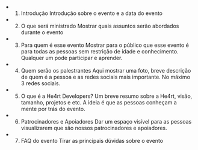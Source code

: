 - 1. Introdução
Introdução sobre o evento e a data do evento

- 2. O que será ministrado
Mostrar quais assuntos serão abordados durante o evento

- 3. Para quem é esse evento
Mostrar para o público que esse evento é para todas as pessoas sem restrição de idade e conhecimento. Qualquer um pode participar e aprender.

- 4. Quem serão os palestrantes
Aqui mostrar uma foto, breve descrição de quem é a pessoa e as redes sociais mais importante. No máximo 3 redes sociais. 

- 5. O que é a He4rt Developers?
Um breve resumo sobre a He4rt, visão, tamanho, projetos e etc. A ideia é que as pessoas conheçam a mente por trás do evento.

- 6. Patrocinadores e Apoiadores
Dar um espaço visível para as pessoas visualizarem que são nossos patrocinadores e apoiadores.

- 7. FAQ do evento
Tirar as principais dúvidas sobre o evento
